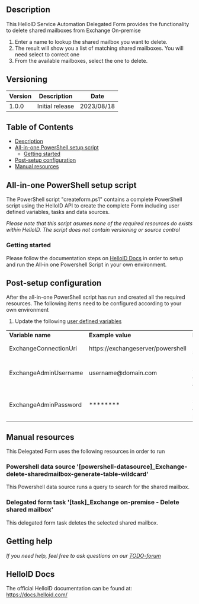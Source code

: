 <!-- Description -->
## Description
This HelloID Service Automation Delegated Form provides the functionality to delete shared mailboxes from Exchange On-premise

 1. Enter a name to lookup the shared mailbox you want to delete.
 2. The result will show you a list of matching shared mailboxes. You will need select to correct one
 3. From the available mailboxes, select the one to delete.

## Versioning
| Version | Description | Date |
| - | - | - |
| 1.0.0   | Initial release | 2023/08/18  |

<!-- TABLE OF CONTENTS -->
## Table of Contents
* [Description](#description)
* [All-in-one PowerShell setup script](#all-in-one-powershell-setup-script)
  * [Getting started](#getting-started)
* [Post-setup configuration](#post-setup-configuration)
* [Manual resources](#manual-resources)


## All-in-one PowerShell setup script
The PowerShell script "createform.ps1" contains a complete PowerShell script using the HelloID API to create the complete Form including user defined variables, tasks and data sources.

 _Please note that this script asumes none of the required resources do exists within HelloID. The script does not contain versioning or source control_


### Getting started
Please follow the documentation steps on [HelloID Docs](https://docs.helloid.com/hc/en-us/articles/360017556559-Service-automation-GitHub-resources) in order to setup and run the All-in one Powershell Script in your own environment.


## Post-setup configuration
After the all-in-one PowerShell script has run and created all the required resources. The following items need to be configured according to your own environment
 1. Update the following [user defined variables](https://docs.helloid.com/hc/en-us/articles/360014169933-How-to-Create-and-Manage-User-Defined-Variables)
<table>
  <tr><td><strong>Variable name</strong></td><td><strong>Example value</strong></td><td><strong>Description</strong></td></tr>
  <tr><td>ExchangeConnectionUri</td><td>https://exchangeserver/powershell</td><td>Exchange server URI</td></tr>
  <tr><td>ExchangeAdminUsername</td><td>username@domain.com</td><td>Exchange server admin account</td></tr>
  <tr><td>ExchangeAdminPassword</td><td>********</td><td>Exchange server admin password</td></tr>  
</table>

## Manual resources
This Delegated Form uses the following resources in order to run

### Powershell data source '[powershell-datasource]_Exchange-delete-sharedmailbox-generate-table-wildcard'
This Powershell data source runs a query to search for the shared mailbox.

### Delegated form task '[task]_Exchange on-premise - Delete shared mailbox'
This delegated form task deletes the selected shared mailbox.

## Getting help
_If you need help, feel free to ask questions on our [TODO-forum](https://forum.helloid.com/forum/helloid-connectors/service-automation/0000-helloid-sa-exchange-on-premises-delete-sharedmailbox)_

## HelloID Docs
The official HelloID documentation can be found at: https://docs.helloid.com/
